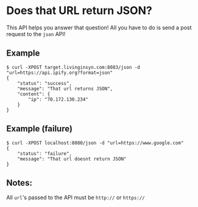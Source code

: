 # Does that URL return JSON?
This API helps you answer that question! All you have to do is send a post request to the `json` API!

## Example
```shell
$ curl -XPOST target.livinginsyn.com:8083/json -d "url=https://api.ipify.org?format=json"
{
    "status": "success",
    "message": "That url returns JSON",
    "content": {
        "ip": "70.172.130.234"
    }
}
```

## Example (failure)
```shell
$ curl -XPOST localhost:8080/json -d "url=https://www.google.com"
{
    "status": "failure",
    "message": "That url doesnt return JSON"
}
```

## Notes:
All `url`'s passed to the API must be `http://` or `https://`